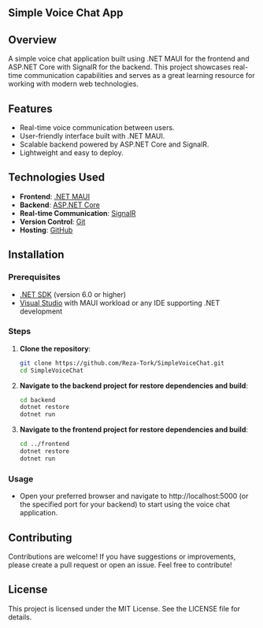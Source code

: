 ## Simple Voice Chat App

## Overview
A simple voice chat application built using .NET MAUI for the frontend and ASP.NET Core with SignalR for the backend. This project showcases real-time communication capabilities and serves as a great learning resource for working with modern web technologies.

## Features
- Real-time voice communication between users.
- User-friendly interface built with .NET MAUI.
- Scalable backend powered by ASP.NET Core and SignalR.
- Lightweight and easy to deploy.

## Technologies Used
- **Frontend**: [.NET MAUI](https://docs.microsoft.com/en-us/dotnet/maui/)
- **Backend**: [ASP.NET Core](https://docs.microsoft.com/en-us/aspnet/core/)
- **Real-time Communication**: [SignalR](https://dotnet.microsoft.com/apps/aspnet/signalr)
- **Version Control**: [Git](https://git-scm.com/)
- **Hosting**: [GitHub](https://github.com)

## Installation

### Prerequisites
- [.NET SDK](https://dotnet.microsoft.com/download/dotnet) (version 6.0 or higher)
- [Visual Studio](https://visualstudio.microsoft.com/) with MAUI workload or any IDE supporting .NET development

### Steps
1. **Clone the repository**:
   ```bash
   git clone https://github.com/Reza-Tork/SimpleVoiceChat.git
   cd SimpleVoiceChat
   ```
2. **Navigate to the backend project for restore dependencies and build**:
   ```bash
   cd backend
   dotnet restore
   dotnet run
   ```
3. **Navigate to the frontend project for restore dependencies and build**:
   ```bash
   cd ../frontend
   dotnet restore
   dotnet run
   ```
### Usage
- Open your preferred browser and navigate to http://localhost:5000 (or the specified port for your backend) to start using the voice chat application.

## Contributing
Contributions are welcome! If you have suggestions or improvements, please create a pull request or open an issue.
Feel free to contribute!

## License
This project is licensed under the MIT License. See the LICENSE file for details.
